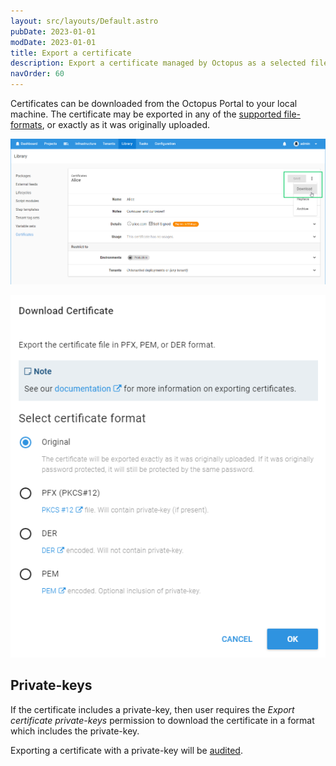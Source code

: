 ```yaml
---
layout: src/layouts/Default.astro
pubDate: 2023-01-01
modDate: 2023-01-01
title: Export a certificate
description: Export a certificate managed by Octopus as a selected file-format
navOrder: 60
---
```


Certificates can be downloaded from the Octopus Portal to your local machine.  The certificate may be exported in any of the [supported file-formats](/docs/deployments/certificates/), or exactly as it was originally uploaded.

![](/docs/deployments/certificates/images/download-certificate-btn.png "width=500")

![](/docs/deployments/certificates/images/download-certificate-dialog.png "width=500")

## Private-keys

If the certificate includes a private-key, then user requires the _Export certificate private-keys_ permission to download the certificate in a format which includes the private-key.

Exporting a certificate with a private-key will be [audited](/docs/security/users-and-teams/auditing/).
